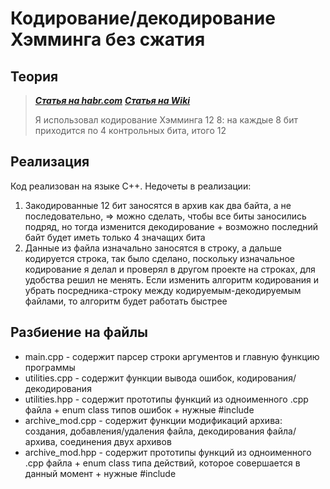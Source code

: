# Кодирование/декодирование Хэмминга без сжатия

## Теория
> ***[Статья на habr.com](https://habr.com/ru/articles/140611/)***
> ***[Статья на Wiki](https://en.wikipedia.org/wiki/Hamming_code)***
>
> Я использовал кодирование Хэмминга 12 8: на каждые 8 бит приходится по 4 контрольных бита, итого 12

## Реализация
Код реализован на языке C++.
Недочеты в реализации: 
1. Закодированные 12 бит заносятся в архив как два байта, а не последовательно, => можно сделать, чтобы все биты заносились подряд, но тогда изменится декодирование + возможно последний байт будет иметь только 4 значащих бита
2. Данные из файла изначально заносятся в строку, а дальше кодируется строка, так было сделано, поскольку изначальное кодирование я делал и проверял в другом проекте на строках, для удобства решил не менять.
   Если изменить алгоритм кодирования и убрать посредника-строку между кодируемым-декодируемым файлами, то алгоритм будет работать быстрее

## Разбиение на файлы
- main.cpp - содержит парсер строки аргументов и главную функцию программы
- utilities.cpp - содержит функции вывода ошибок, кодирования/декодирования
- utilities.hpp - содержит прототипы функций из одноименного .cpp файла + enum class типов ошибок + нужные #include
- archive_mod.cpp - содержит функции модификаций архива: создания, добавления/удаления файла, декодирования файла/архива, соединения двух архивов
- archive_mod.hpp - содержит прототипы функций из одноименного .cpp файла + enum class типа действий, которое совершается в данный момент + нужные #include
